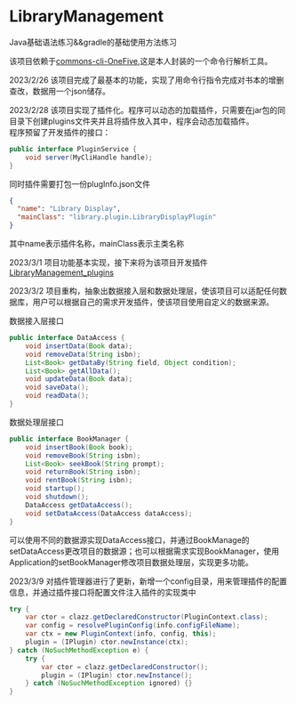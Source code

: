 # LibraryManagement
Java基础语法练习&&gradle的基础使用方法练习  

该项目依赖于[commons-cli-OneFive](https://github.com/OneOFF-ive/commons-cli-OneFive),这是本人封装的一个命令行解析工具。

2023/2/26 该项目完成了最基本的功能，实现了用命令行指令完成对书本的增删查改，数据用一个json储存。  

2023/2/28 该项目实现了插件化。程序可以动态的加载插件，只需要在jar包的同目录下创建plugins文件夹并且将插件放入其中，程序会动态加载插件。  
程序预留了开发插件的接口：  
```java
public interface PluginService {
    void server(MyCliHandle handle);
}
```  
同时插件需要打包一份plugInfo.json文件  
```json
{
  "name": "Library Display",
  "mainClass": "library.plugin.LibraryDisplayPlugin"
}
```  
其中name表示插件名称，mainClass表示主类名称  
  
2023/3/1 项目功能基本实现，接下来将为该项目开发插件[LibraryManagement_plugins](https://github.com/OneOFF-ive/LibraryManagement_plugins)

2023/3/2 项目重构，抽象出数据接入层和数据处理层，使该项目可以适配任何数据库，用户可以根据自己的需求开发插件，使该项目使用自定义的数据来源。  
  
数据接入层接口
```java
public interface DataAccess {
    void insertData(Book data);
    void removeData(String isbn);
    List<Book> getDataBy(String field, Object condition);
    List<Book> getAllData();
    void updateData(Book data);
    void saveData();
    void readData();
}
```

数据处理层接口  
```java
public interface BookManager {
    void insertBook(Book book);
    void removeBook(String isbn);
    List<Book> seekBook(String prompt);
    void returnBook(String isbn);
    void rentBook(String isbn);
    void startup();
    void shutdown();
    DataAccess getDataAccess();
    void setDataAccess(DataAccess dataAccess);
} 
```  
可以使用不同的数据源实现DataAccess接口，并通过BookManage的setDataAccess更改项目的数据源；也可以根据需求实现BookManager，使用Application的setBookManager修改项目数据处理层，实现更多功能。  
  
2023/3/9 对插件管理器进行了更新，新增一个config目录，用来管理插件的配置信息，并通过插件接口将配置文件注入插件的实现类中
```java
try {
    var ctor = clazz.getDeclaredConstructor(PluginContext.class);
    var config = resolvePluginConfig(info.configFileName);
    var ctx = new PluginContext(info, config, this);
    plugin = (IPlugin) ctor.newInstance(ctx);
} catch (NoSuchMethodException e) {
    try {
        var ctor = clazz.getDeclaredConstructor();
        plugin = (IPlugin) ctor.newInstance();
    } catch (NoSuchMethodException ignored) {}
}
```

